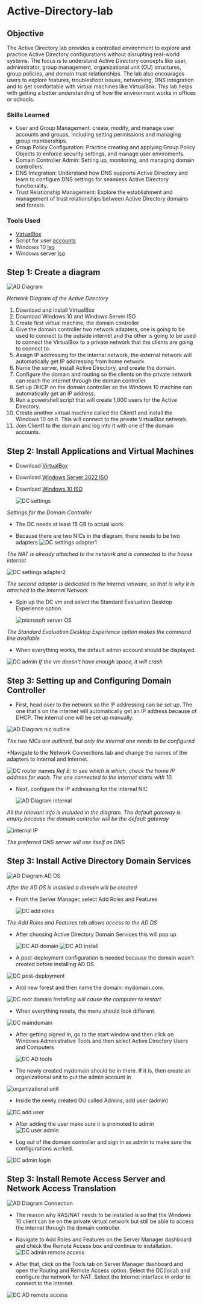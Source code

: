 # Active-Directory-lab

## Objective

The Active Directory lab provides a controlled environment to explore and practice Active Directory configurations without disrupting real-world systems.  The focus is to understand Active Directory concepts like user, administrator, group management, organizational unit (OU) structures, group policies, and domain trust relationships. The lab also encourages users to explore features, troubleshoot issues, networking, DNS integration and to get comfortable with virtual machines like VirtualBox. This lab helps with getting a better understanding of how the environment works in offices or schools.

### Skills Learned

- User and Group Management: create, modify, and manage user accounts and groups, including setting permissions and managing group memberships. 
- Group Policy Configuration: Practice creating and applying Group Policy Objects to enforce security settings, and manage user enviroments. 
- Domain Controller Admin: Setting up, monitoring, and managing domain controllers.
- DNS Integration: Understand how DNS supports Active Directory and learn to configure DNS settings for seamless Active Directory functionality.
- Trust Relationship Management: Explore the establishment and management of trust relationships between Active Directory domains and forests.

### Tools Used

- [VirtualBox](https://www.virtualbox.org/wiki/Downloads)
- Script for user [accounts](https://www.youtube.com/redirect?event=video_description&redir_token=QUFFLUhqa1cxeEdWYTB6YVltSS0xLUc5WG00WUVpSFF2d3xBQ3Jtc0tuVU9MVUtFS3hoblpTVGF0Z0s5bjdZMzdINVRlTWVuNzdTTENCb2x5RjlDOUp6bmFaMC1HekFUQnVzb0xMWEZYTWdiQlpiZVpCWnYxZXFjeTdTTXgxN3ctU1lqUmR4aVNNeFlLTkhrcEplRmNJU2xYbw&q=https%3A%2F%2Fgithub.com%2Fjoshmadakor1%2FAD_PS%2Farchive%2Frefs%2Fheads%2Fmaster.zip&v=MHsI8hJmggI)
- Windows 10 [Iso](https://www.microsoft.com/en-us/software-download/windows10)
- Windows server [Iso](https://www.microsoft.com/en-us/evalcenter/download-windows-server-2019)

## Step 1: Create a diagram

  ![AD Diagram](https://github.com/Xmick01/Active-Directory-lab/assets/130627895/c68608b1-f97f-4b5c-a829-12c5a6ee2ae6)

*Network Diagram of the Active Directory*

1. Download and install VirtualBox
2. Download Windows 10 and Windows Server ISO
3. Create first virtual machine, the domain controller 
4. Give the domain controller two network adapters, one is going to be used to connect to the outside internet and the other is going to be used to connect the VirtualBox to a private network that the clients are going to connect to.
5. Assign IP addressing for the internal network, the external network will automatically get IP addressing from home network.
6. Name the server, install Active Directory, and create the domain.
7. Configure the domain and routing so the clients on the private network can reach the internet through the domain controller.
8. Set up DHCP on the domain controller so the Windows 10 machine can automatically get an IP address.
9. Run a powershell script that will create 1,000 users for the Active Directory.
10. Create another virtual machine called the Client1 and install the Windows 10 on it. This will connect to the private VirtualBox network.
11. Join Client1 to the domain and log into it with one of the domain accounts.



## Step 2: Install Applications and Virtual Machines

* Download [VirtualBox](https://www.virtualbox.org/wiki/Downloads)
* Download [Windows Server 2022 ISO](https://info.microsoft.com/ww-landing-windows-server-2022.html)
* Download [Windows 10 ISO](https://www.microsoft.com/en-us/software-download/windows10)

  ![DC settings](https://github.com/Xmick01/Active-Directory-lab/assets/130627895/6be32113-0a87-4788-916a-651417667a73)

*Settings for the Domain Controller*

* The DC needs at least 15 GB to actual work.

* Because there are two NICs in the diagram, there needs to be two adapters
![DC settings adapter1](https://github.com/Xmick01/Active-Directory-lab/assets/130627895/a0cbe243-5f38-4c7c-9570-f6acb0248a54)

*The NAT is already attached to the network and is connected to the house internet*

![DC settings adapter2](https://github.com/Xmick01/Active-Directory-lab/assets/130627895/8bc64443-58c3-45b9-8106-2eba3fe4119d)

*The second adapter is dedicated to the internal vmware, so that is why it is attached to the Internal Network*

* Spin up the DC vm and select the Standard Evaluation Desktop Experience option.

  ![microsoft server OS](https://github.com/Xmick01/Active-Directory-lab/assets/130627895/12db9978-c533-494e-bc38-2f900f5d0459)

*The Standard Evaluation Desktop Experience option makes the command line available*

* When everything works, the default admin account should be displayed.

![DC admin](https://github.com/Xmick01/Active-Directory-lab/assets/130627895/c645c168-1600-4cb6-bd6b-822e895e7e77)
*If the vm doesn't have enough space, it will crash*

## Step 3: Setting up and Configuring Domain Controller 

* First, head over to the network so the IP addressing can be set up. The one that's on the internet will automatically get an IP address because of DHCP. The internal one will be set up manually.

![AD Diagram nic outline](https://github.com/Xmick01/Active-Directory-lab/assets/130627895/1e8be94e-8a5e-4ce0-b828-7e4ba42db07c)

*The two NICs are outlined, but only the internal one needs to be configured*

*Navigate to the Network Connections tab and change the names of the adapters to Internal and Internet.

![DC router names](https://github.com/Xmick01/Active-Directory-lab/assets/130627895/9328a2ac-50ab-4edd-9269-e2f5fdda9163)
*Ref 8: to see which is which, check the home IP address for each. The one connected to the internet starts with 10.*

* Next, configure the IP addressing for the internal NIC

  ![AD Diagram internal](https://github.com/Xmick01/Active-Directory-lab/assets/130627895/78d5e61d-805c-4440-8394-1f3de175f562)

*All the relevant info is included in the diagram. The default gateway is empty because the domain controller will be the default gateway*

![internal IP](https://github.com/Xmick01/Active-Directory-lab/assets/130627895/0cfcffd6-59f9-4d78-8a9f-ecf3a5204c1c)

*The preferred DNS server will use itself as DNS*

## Step 3: Install Active Directory Domain Services 


![AD Diagram AD DS](https://github.com/Xmick01/Active-Directory-lab/assets/130627895/c28de3e2-4a7b-48bb-ba39-726ea943e739)

*After the AD DS is installed a domain will be created*

* From the Server Manager, select Add Roles and Features

  ![DC add roles](https://github.com/Xmick01/Active-Directory-lab/assets/130627895/9637fdf3-44e2-445c-a1df-757f8da53923)

*The Add Roles and Features tab allows access to the AD DS*

* After choosing Active Directory Domain Services this will pop up

  ![DC AD domain](https://github.com/Xmick01/Active-Directory-lab/assets/130627895/c57caf2c-9cb7-469a-a33a-fdaf629c0426)
![DC AD install](https://github.com/Xmick01/Active-Directory-lab/assets/130627895/998ca13e-38c5-492e-9a45-92b555170d2c)

* A post-deployment configuration is needed because the domain wasn't created before installing AD DS.

![DC post-deployment](https://github.com/Xmick01/Active-Directory-lab/assets/130627895/4ce78591-91e0-4c9b-aeaa-c7a0525e1a92)

* Add new forest and then name the domain: mydomain.com.

![DC root domain](https://github.com/Xmick01/Active-Directory-lab/assets/130627895/00c79b70-6743-4ebc-9c8f-9515d18e159d)
*Installing will cause the computer to restart*

* When everything resets, the menu should look different.

![DC maindomain](https://github.com/Xmick01/Active-Directory-lab/assets/130627895/898d187d-471c-4472-8684-1a405c468741)

* After getting signed in, go to the start window and then click on Windows Administrative Tools and then select Active Directory Users and Computers

  ![DC AD tools](https://github.com/Xmick01/Active-Directory-lab/assets/130627895/ec3b1b18-37b8-4eac-9dc0-76972f706998)

* The newly created mydomain should be in there. If it is, then create an organizational unit to put the admin account in

![organizational unit](https://github.com/Xmick01/Active-Directory-lab/assets/130627895/6ea70d11-76a9-4568-9268-43f9dfa3b248)

* Inside the newly created OU called Admins, add user (admin)

![DC add user](https://github.com/Xmick01/Active-Directory-lab/assets/130627895/f806141e-da13-4766-9059-131c4b4476f7)

* After adding the user make sure it is promoted to admin
![DC user admin](https://github.com/Xmick01/Active-Directory-lab/assets/130627895/affde7e0-21e4-4017-a4ce-81e4fe25667a)

* Log out of the domain controller and sign in as admin to make sure the configurations worked.

![DC admin login](https://github.com/Xmick01/Active-Directory-lab/assets/130627895/c6008dbb-ddd0-4626-89fc-6977195ad36d)

## Step 3: Install Remote Access Server and Network Access Translation

![AD Diagram Connection](https://github.com/Xmick01/Active-Directory-lab/assets/130627895/135c15c9-c47b-4dd7-8658-71d7917ba124)
* The reason why RAS/NAT needs to be installed is so that the Windows 10 client can be on the private virtual network but still be able to access the internet through the domain controller.

* Navigate to Add Roles and Features on the Server Manager dashboard and check the Remote Access box and continue to installation.
![DC admin remote access](https://github.com/Xmick01/Active-Directory-lab/assets/130627895/7a9de0a6-81d6-44dc-9a89-0d2c6e14315f)

* After that, click on the Tools tab on Server Manager dashboard and open the Routing and Remote Access option. Select the DC(local) and configure the network for NAT. Select the Internet interface in order to connect to the internet.

![DC AD remote access](https://github.com/Xmick01/Active-Directory-lab/assets/130627895/45cb2383-83bd-4874-846a-15fa0494ccfb)


